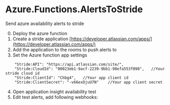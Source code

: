 # Azure.Functions.AlertsToStride
Send azure availability alerts to stride

0. Deploy the azure function
1. Create a stride application 
[https://developer.atlassian.com/apps/](https://developer.atlassian.com/apps/)
2. Add the application to the rooms to push alerts to
3. Set the Azure function app settings
```
    "Stride:API": "https://api.atlassian.com/site/",
    "Stride:CloudId": "00023eb1-9acf-2239-9bb1-98efa553f098",   //Your stride cloud id
    "Stride:ClientId": "Chbg4",   //Your app client id
    "Stride:ClientSecret": "-v66exDjuU7N"    //Your app client secret
```
4. Open application insight availability test
5. Edit test alerts, add following webhooks:
```

```
